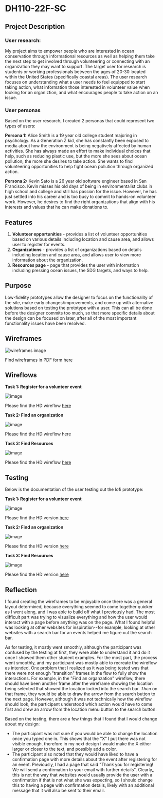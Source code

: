 # DH110-22F-SC

## Project Description 

### User research:

My project aims to empower people who are interested in ocean conservation through informational resources as well as helping them take the next step to get involved through volunteering or connecting with an organization they may want to support. The target user for research is students or working professionals between the ages of 20-30 located within the United States (specifically coastal areas). The user research focuses on understanding what a user needs to feel equipped to start taking action, what information those interested in volunteer value when looking for an organiztion, and what encourages people to take action on an issue. 

### User personas

Based on the user research, I created 2 personas that could represent two types of users:

**Persona 1:** Alice Smith is a 19 year old college student majoring in psychology. As a Generation Z kid, she has constantly been exposed to media about how the environment is being negatively affected by human activities. She has always made an effort to make individual choices that help, such as reducing plastic use, but the more she sees about ocean pollution, the more she desires to take action. She wants to find volunteering opportunities to help fight ocean pollution through organized action. 

**Persona 2:** Kevin Sato is a 26 year old software engineer based in San Francisco. Kevin misses his old days of being in environmentalist clubs in high school and college and still has passion for the issue. However, he has just settled into his career and is too busy to commit to hands-on volunteer work. However, he desires to find the right organizations that align with his interests and values that he can make donations to. 

## Features

1. **Volunteer opportunities** - provides a list of volunteer opportunities based on various details including location and cause area, and allows user to register for events.
2. **Organizations** - provides a list of organizations based on details including location and cause area, and allows user to view more information about the organization. 
3. **Resources page** - page that provides the user with information including pressing ocean issues, the SDG targets, and ways to help. 

## Purpose

Low-fidelity prototypes allow the designer to focus on the functionality of the site,  make early changes/improvements, and come up with alternative solutions based on testing the prototype with a user. This can all be done before the designer commits too much, so that more specific details about the design can be focused on later, after all of the most important functionality issues have been resolved. 

## Wireframes 

![wireframes image](https://user-images.githubusercontent.com/114601961/199473642-af075c9d-abfd-4a1c-ba0d-9668dfa732e6.png)

Find wireframes in PDF form [here](https://github.com/saigecarter/DH110-22F-SC/files/9919664/assignment.5.site.wireframes.pdf)


## Wireflows

**Task 1: Register for a volunteer event**

![image](https://user-images.githubusercontent.com/114601961/199466295-19a75d2b-b7f2-4f89-a18b-4adaf1dea18a.png)

Please find the HD wireflow [here](https://whimsical.com/volunteer-opportunities-wireflow-78J6QPRk4o34fnk1xzqvWc)

**Task 2: Find an organization**

![image](https://user-images.githubusercontent.com/114601961/199466053-b43a23f0-395d-4d3c-8918-0d456e36cc7e.png)

Please find the HD wireflow [here](https://whimsical.com/organizations-wireflow-LDPWGPbjLczTAmkD69s9aX)

**Task 3: Find Resources**

![image](https://user-images.githubusercontent.com/114601961/199465905-4b8f7fee-744f-4f41-83a0-7f5d5eed4768.png)

Please find the HD wireflow [here](https://whimsical.com/resource-wireflows-6rhJ1vMWetnsGdu1gbB8w6)

## Testing 

Below is the documentation of the user testing out the lofi prototype:

**Task 1: Register for a volunteer event** 

![image](https://user-images.githubusercontent.com/114601961/199469832-e899adf7-e590-4af5-8917-2caa2bcf9830.png)

Please find the HD version [here](https://whimsical.com/volunteer-opportunities-wireflow-test-CrfhUP6rbfWuYLtH2shmeb)

**Task 2: Find an organization**

![image](https://user-images.githubusercontent.com/114601961/199470038-838f309b-b98c-4725-b9a6-4cb4dafbb496.png)

Please find the HD version [here](https://whimsical.com/organizations-wireflow-test-VRseBqpQSKXV2oeofRL9CN)

**Task 3: Find Resources**

![image](https://user-images.githubusercontent.com/114601961/199470343-2305da7c-7e85-4cb3-b176-597447497919.png)

Please find the HD version [here](https://whimsical.com/resource-wireflows-test-QxPmY7YBr4as5xcfcjhvv9)  

## Reflection 

I found creating the wireframes to be enjoyable once there was a general layout determined, because everything seemed to come together quicker as I went along, and I was able to build off what I previously had. The most difficult part was trying to visualize everything and how the user would interact with a page before anything was on the page. What I found helpful was looking at other websites for inspiration--for example, looking at other websites with a search bar for an events helped me figure out the search bar. 

As for testing, it mostly went smoothly, although the participant was confused by the testing at first, they were able to understand it and do it once I showed them other student examples. For the most part, the process went smoothly, and my participant was mostly able to recreate the wireflow as intended. One problem that I realized as it was being tested was that there were not enough "transition" frames in the flow to fully show the interactions. For example, in the "Find an organzation" wireflow, there should have been another frame after the wireframe showing the location being selected that showed the location locked into the search bar. _Then_ on that frame, they would be able to draw the arrow from the search button to the next page. However, although it was not technically how the wireflow should look, the participant understood which action would have to come first and drew an arrow from the location menu button to the search button. 

Based on the testing, there are a few things that I found that I would change about my design:
- The participant was not sure if you would be able to change the location once you typed one in. This shows that the "X" I put there was not visible enough, therefore in my next design I would make the X either larger or closer to the text, and possibly add a color. 
- The participant also noted that they would have liked to have a confirmation page with more details about the event after registering for an event. Previously, I had a page that said "Thank you for registering! We will send a confirmation to your email with further details". Clearly,, this is not the way that websites would usually provide the user with a confirmation if that is not what she was expecting, so I should change this to having a page with confirmation details, likely with an additional message that it will also be sent to their email.
